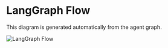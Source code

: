 # LangGraph Flow

This diagram is generated automatically from the agent graph.

![LangGraph Flow](langgraph_flow.png)
